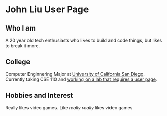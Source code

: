 # John Liu User Page
## Who I am
A 20 year old tech enthusiasts who likes to build and code things, but likes to break it more.
## College
Computer Enginnering Major at [University of California San Diego](https://ucsd.edu/).\
Currently taking CSE 110 and [working on a lab that requires a user page](Lab0.md).
## Hobbies and Interest
Really likes video games. Like *really really* likes video games